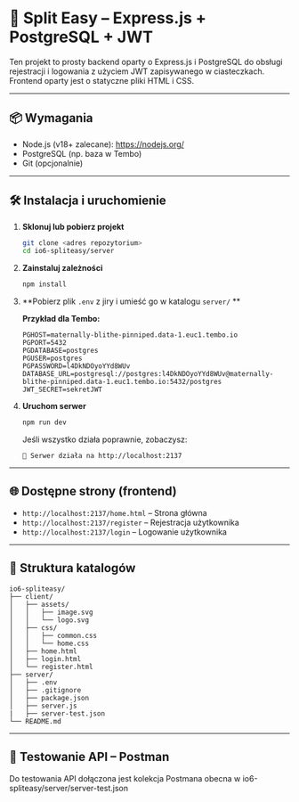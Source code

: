 # 🔐 Split Easy – Express.js + PostgreSQL + JWT

Ten projekt to prosty backend oparty o Express.js i PostgreSQL do obsługi rejestracji i logowania z użyciem JWT zapisywanego w ciasteczkach. Frontend oparty jest o statyczne pliki HTML i CSS.

---

## 📦 Wymagania

- Node.js (v18+ zalecane): https://nodejs.org/
- PostgreSQL (np. baza w Tembo)
- Git (opcjonalnie)

---

## 🛠 Instalacja i uruchomienie

1. **Sklonuj lub pobierz projekt**

   ```bash
   git clone <adres repozytorium>
   cd io6-spliteasy/server
   ```

2. **Zainstaluj zależności**

   ```bash
   npm install
   ```

3. **Pobierz plik `.env` z jiry i umieść go w katalogu `server/` **

   **Przykład dla Tembo:**

   ```env
   PGHOST=maternally-blithe-pinniped.data-1.euc1.tembo.io
   PGPORT=5432
   PGDATABASE=postgres
   PGUSER=postgres
   PGPASSWORD=l4DkNDOyoYYd8WUv
   DATABASE_URL=postgresql://postgres:l4DkNDOyoYYd8WUv@maternally-blithe-pinniped.data-1.euc1.tembo.io:5432/postgres
   JWT_SECRET=sekretJWT
   ```

4. **Uruchom serwer**

   ```bash
   npm run dev
   ```

   Jeśli wszystko działa poprawnie, zobaczysz:

   ```
   🚀 Serwer działa na http://localhost:2137
   ```

---

## 🌐 Dostępne strony (frontend)

- `http://localhost:2137/home.html` – Strona główna
- `http://localhost:2137/register` – Rejestracja użytkownika
- `http://localhost:2137/login` – Logowanie użytkownika

---

## 📁 Struktura katalogów

```
io6-spliteasy/
├── client/
│   ├── assets/
│   │   ├── image.svg
│   │   └── logo.svg
│   ├── css/
│   │   ├── common.css
│   │   └── home.css
│   ├── home.html
│   ├── login.html
│   └── register.html
├── server/
│   ├── .env
│   ├── .gitignore
│   ├── package.json
│   ├── server.js
|   ├── server-test.json
└── README.md
```

---

## 🧪 Testowanie API – Postman

Do testowania API dołączona jest kolekcja Postmana obecna w 
io6-spliteasy/server/server-test.json
